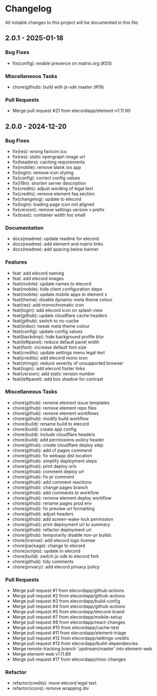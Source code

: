 # Changelog

All notable changes to this project will be documented in this file.

## 2.0.1 - 2025-01-18

### Bug Fixes

- fix(config): enable presence on matrix.org (#20)

### Miscellaneous Tasks

- chore(github): build with js-sdk master (#19)

### Pull Requests

- Merge pull request #21 from elecordapp/element-v1.11.90

## 2.0.0 - 2024-12-20

### Bug Fixes

- fix(res): wrong favicon.ico
- fix(res): static opengraph image url
- fix(headers): caching requirements
- fix(mobile): remove blank ios app
- fix(login): remove icon styling
- fix(config): correct config values
- fix(i18n): shorten server description
- fix(credits): adjust wording of legal text
- fix(credits): remove element faq section
- fix(changelog): update to elecord
- fix(login): loading page icon not aligned
- fix(version): remove settings version v prefix
- fix(toast): container width too small

### Documentation

- docs(readme): update readme for elecord
- docs(readme): add element and matrix links
- docs(readme): add spacing below banner

### Features

- feat: add elecord naming
- feat: add elecord images
- feat(mobile): update names to elecord
- feat(mobile): hide client configuration steps
- feat(mobile): update mobile apps to element x
- feat(theme): disable dynamic meta theme colour
- feat(res): add monochromatic icon
- feat(login): add elecord icon on splash view
- feat(github): update cloudflare cache headers
- feat(github): switch to no-cache
- feat(index): tweak meta theme colour
- feat(config): update config values
- feat(backdrop): hide background profile blur
- feat(leftpanel): reduce default panel width
- feat(font): increase default font size
- feat(credits): update settings menu legal text
- feat(credits): add elecord mono icon
- feat(strings): reduce severity of unsupported browser
- feat(login): add elecord footer links
- feat(version): add static version number
- feat(leftpanel): add box shadow for contrast

### Miscellaneous Tasks

- chore(github): remove element issue templates
- chore(github): remove element repo files
- chore(github): remove element workflows
- chore(github): modify build workflow
- chore(build): rename build to elecord
- chore(build): create app config
- chore(build): include cloudflare headers
- chore(build): add permissions-policy header
- chore(github): create cloudflare deploy step
- chore(github): add cf pages command
- chore(github): fix webapp dist location
- chore(github): simplify deployment steps
- chore(github): print deploy urls
- chore(github): comment deploy url
- chore(github): fix pr comment
- chore(github): add comment reactions
- chore(github): change pages branch
- chore(github): add comments to workflow
- chore(github): remove element deploy workflow
- chore(github): rename pages prod env
- chore(github): fix preview url formatting
- chore(github): adjust headers
- chore(github): add screen-wake-lock permission
- chore(github): print deployment url to summary
- chore(github): refactor deployment url
- chore(github): temporarily disable non-pr builds
- chore(license): add elecord logo license
- chore(package): change to elecord
- chore(scripts): update to elecord
- chore(build): switch js-sdk to elecord fork
- chore(github): tidy comments
- chore(privacy): add elecord privacy policy

### Pull Requests

- Merge pull request #1 from elecordapp/github-actions
- Merge pull request #2 from elecordapp/github-actions
- Merge pull request #3 from elecordapp/build-config
- Merge pull request #4 from elecordapp/github-actions
- Merge pull request #5 from elecordapp/elecord-brand
- Merge pull request #7 from elecordapp/mobile-setup
- Merge pull request #8 from elecordapp/react-changes
- Merge pull request #10 from elecordapp/cache-test
- Merge pull request #11 from elecordapp/element-triage
- Merge pull request #12 from elecordapp/settings-credits
- Merge pull request #13 from elecordapp/build-dependencies
- Merge remote-tracking branch 'upstream/master' into element-web
- Merge element-web v1.11.89
- Merge pull request #17 from elecordapp/misc-changes

### Refactor

- refactor(credits): move elecord legal text
- refactor(icons): remove wrapping div

<!-- generated by git-cliff -->
